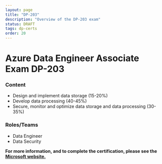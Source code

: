 ```yaml
---
layout: page
title: "DP-203"
description: "Overview of the DP-203 exam"
status: DRAFT
tags: dp-certs
order: 20
---
```

# Azure Data Engineer Associate Exam DP-203
  
### Content
  
- Design and implement data storage (15-20%)
- Develop data processing (40-45%)
- Secure, monitor and optimize data storage and data processing (30-35%)
  
### Roles/Teams  
  
- Data Engineer
- Data Security  

**For more information, and to complete the certification, please see the [Microsoft website.][dp-203]**

[dp-203]: https://learn.microsoft.com/en-gb/credentials/certifications/exams/dp-203/